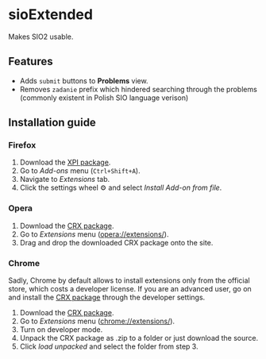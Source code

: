 # sioExtended
Makes SIO2 usable.

## Features
* Adds `submit` buttons to **Problems** view.
* Removes `zadanie` prefix which hindered searching through the problems (commonly existent in Polish SIO language verison)

## Installation guide
### Firefox
1. Download the [XPI package](https://github.com/pitek1/sioExtended/raw/master/sioextended.xpi).
2. Go to *Add-ons* menu (`Ctrl+Shift+A`).
3. Navigate to *Extensions* tab.
4. Click the settings wheel ⚙ and select *Install Add-on from file*.

### Opera
1. Download the [CRX package](https://github.com/pitek1/sioExtended/raw/master/sioextended.crx).
2. Go to *Extensions* menu (<opera://extensions/>).
3. Drag and drop the downloaded CRX package onto the site.

### Chrome
Sadly, Chrome by default allows to install extensions only from the official store, which costs a developer license.
If you are an advanced user, go on and install the [CRX package](https://github.com/pitek1/sioExtended/raw/master/sioextended.crx) through the developer settings.
1. Download the [CRX package](https://github.com/pitek1/sioExtended/raw/master/sioextended.crx).
2. Go to *Extensions* menu (<chrome://extensions/>).
3. Turn on developer mode.
4. Unpack the CRX package as .zip to a folder or just download the source.
5. Click *load unpacked* and select the folder from step 3.